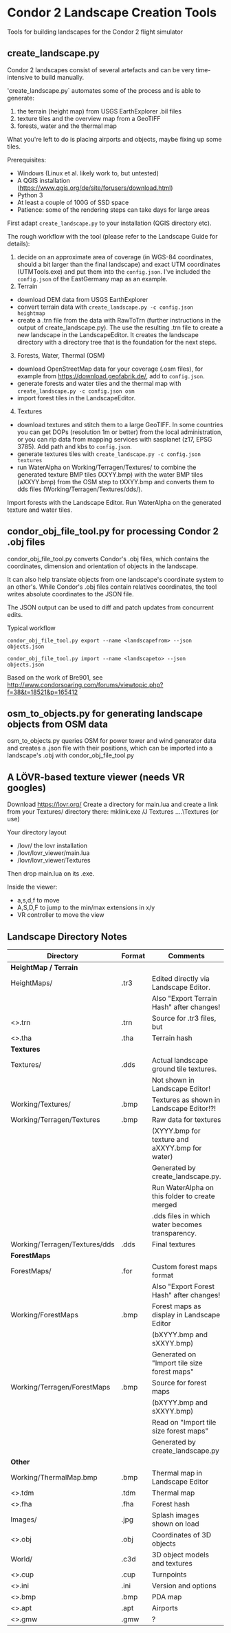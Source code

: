 # Condor 2 Landscape Creation Tools
Tools for building landscapes for the Condor 2 flight simulator

## create_landscape.py
 
Condor 2 landscapes consist of several artefacts and can be very time-intensive
to build manually. 
 
'create_landscape.py` automates some of the process and is able to generate:
1. the terrain (height map) from USGS EarthExplorer .bil files
2. texture tiles and the overview map from a GeoTIFF
3. forests, water and the thermal map 

What you're left to do is placing airports and objects, maybe fixing up some
tiles.

Prerequisites:
* Windows (Linux et al. likely work to, but untested)
* A QGIS installation (https://www.qgis.org/de/site/forusers/download.html)
* Python 3
* At least a couple of 100G of SSD space
* Patience: some of the rendering steps can take days for large areas

First adapt `create_landscape.py` to your installation (QGIS directory etc).

The rough workflow with the tool (please refer to the Landscape Guide for 
details):
1. decide on an approximate area of coverage (in WGS-84 coordinates, 
   should a bit larger than the final landscape) and exact UTM coordinates
   (UTMTools.exe) and put them into the `config.json`. I've included the
   `config.json` of the EastGermany map as an example.
2. Terrain 
  - download DEM data from USGS EarthExplorer
  - convert terrain data with `create_landscape.py -c config.json heightmap`
  - create a .trn file from the data with RawToTrn (further instructions
    in the output of create_landscape.py). The use the resulting .trn file
    to create a new landscape in the LandscapeEditor. It creates the landscape
    directory with a directory tree that is the foundation for the next steps.
3. Forests, Water, Thermal (OSM)
  - download OpenStreetMap data for your coverage (.osm files), for example
    from https://download.geofabrik.de/, add to `config.json`.
  - generate forests and water tiles and the thermal map with
    `create_landscape.py -c config.json osm`
  - import forest tiles in the LandscapeEditor.
4. Textures
  - download textures and stitch them to a large GeoTIFF. In some countries 
    you can get DOPs (resolution 1m or better) from the local administration,
    or you can rip data from mapping services with sasplanet (z17, EPSG 3785). 
    Add path and kbs to `config.json`.
  - generate textures tiles with `create_landscape.py -c config.json textures`
  - run WaterAlpha on Working/Terragen/Textures/ to combine the generated 
    texture BMP tiles (XXYY.bmp) with the water BMP tiles (aXXYY.bmp) from 
    the OSM step to tXXYY.bmp and converts them to dds files
    (Working/Terragen/Textures/dds/).

Import forests with the Landscape Editor. Run WaterAlpha on the generated 
texture and water tiles.

## condor_obj_file_tool.py for processing Condor 2 .obj files

condor_obj_file_tool.py converts Condor's .obj files, which contains the
coordinates, dimension and orientation of objects in the landscape. 

It can also help translate objects from one landscape's coordinate system to 
an other's. While Condor's .obj files contain relatives coordinates, the tool
writes absolute coordinates to the JSON file.

The JSON output can be used to diff and patch updates from concurrent edits.

Typical workflow

`condor_obj_file_tool.py export --name <landscapefrom> --json objects.json`

`condor_obj_file_tool.py import --name <landscapeto> --json objects.json`
 
Based on the work of Bre901, see http://www.condorsoaring.com/forums/viewtopic.php?f=38&t=18521&p=165412

## osm_to_objects.py for generating landscape objects from OSM data

osm_to_objects.py queries OSM for power tower and wind generator data and
creates a .json file with their positions, which can be imported into a 
landscape's .obj with condor_obj_file_tool.py

## A LÖVR-based texture viewer (needs VR googles)

Download https://lovr.org/ 
Create a directory for main.lua and create a link from your Textures/ directory
there: mklink.exe /J Textures ..\..\Textures (or use)

Your directory layout
  - <Landscape Directory>/lovr/ the lovr installation
  - <Landscape Directory>/lovr/lovr_viewer/main.lua
  - <Landscape Directory>/lovr/lovr_viewer/Textures

Then drop main.lua on its .exe.

Inside the viewer:
  - a,s,d,f to move
  - A,S,D,F to jump to the min/max extensions in x/y
  - VR controller to move the view


## Landscape Directory Notes

| Directory                     | Format | Comments                                        |
| ----------------------------- | ------ | ----------------------------------------------- |
| <b>HeightMap / Terrain</b>    |        |                                                 |
| HeightMaps/                   | .tr3   | Edited directly via Landscape Editor.           |
|                               |        | Also "Export Terrain Hash" after changes!       |
| <>.trn                        | .trn   | Source for .tr3 files, but                      |
| <>.tha                        | .tha   | Terrain hash                                    |
| <b>Textures</b>               |        |                                                 |
| Textures/                     | .dds   | Actual landscape ground tile textures.          |
|                               |        | Not shown in Landscape Editor!                  |
| Working/Textures/             | .bmp   | Textures as shown in Landscape Editor!?!        |
| Working/Terragen/Textures     | .bmp   | Raw data for textures                           |
|                               |        | (XYYY.bmp for texture and aXXYY.bmp for water)  |
|                               |        | Generated by create_landscape.py.               |
|                               |        | Run WaterAlpha on this folder to create merged  |
|                               |        | .dds files in which water becomes transparency. |
| Working/Terragen/Textures/dds | .dds   | Final textures                                  |
| <b>ForestMaps</b>             |        |                                                 |
| ForestMaps/                   | .for   | Custom forest maps format                       |
|                               |        | Also "Export Forest Hash" after changes!        |
| Working/ForestMaps            | .bmp   | Forest maps as display in Landscape Editor      |
|                               |        | (bXYYY.bmp and sXXYY.bmp)                       |
|                               |        | Generated on "Import tile size forest maps"     |
| Working/Terragen/ForestMaps   | .bmp   | Source for forest maps                          |
|                               |        | (bXYYY.bmp and sXXYY.bmp)                       |
|                               |        | Read on "Import tile size forest maps"          |
|                               |        | Generated by create_landscape.py                |
| <b>Other</b>                  |        |                                                 |
| Working/ThermalMap.bmp        | .bmp   | Thermal map in Landscape Editor                 |
| <>.tdm                        | .tdm   | Thermal map                                     |
| <>.fha                        | .fha   | Forest hash                                     |
| Images/                       | .jpg   | Splash images shown on load                     |
| <>.obj                        | .obj   | Coordinates of 3D objects                       |
| World/                        | .c3d   | 3D object models and textures                   |
| <>.cup                        | .cup   | Turnpoints                                      |
| <>.ini                        | .ini   | Version and options                             |
| <>.bmp                        | .bmp   | PDA map                                         |
| <>.apt                        | .apt   | Airports                                        |
| <>.gmw                        | .gmw   | ?                                               |
